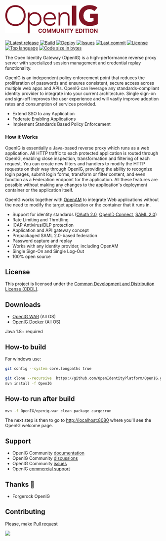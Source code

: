 ## <img alt="OpenIG Logo" src="https://github.com/OpenIdentityPlatform/OpenIG/raw/master/logo.png" width="300"/>
[![Latest release](https://img.shields.io/github/release/OpenIdentityPlatform/OpenIG.svg)](https://github.com/OpenIdentityPlatform/OpenIG/releases)
[![Build](https://github.com/OpenIdentityPlatform/OpenIG/actions/workflows/build.yml/badge.svg)](https://github.com/OpenIdentityPlatform/OpenIG/actions/workflows/build.yml)
[![Deploy](https://github.com/OpenIdentityPlatform/OpenIG/actions/workflows/deploy.yml/badge.svg)](https://github.com/OpenIdentityPlatform/OpenIG/actions/workflows/deploy.yml)
[![Issues](https://img.shields.io/github/issues/OpenIdentityPlatform/OpenIG.svg)](https://github.com/OpenIdentityPlatform/OpenIG/issues)
[![Last commit](https://img.shields.io/github/last-commit/OpenIdentityPlatform/OpenIG.svg)](https://github.com/OpenIdentityPlatform/OpenIG/commits/master)
[![License](https://img.shields.io/badge/license-CDDL-blue.svg)](https://github.com/OpenIdentityPlatform/OpenIG/blob/master/LICENSE.md)
[![Top language](https://img.shields.io/github/languages/top/OpenIdentityPlatform/OpenIG.svg)](https://github.com/OpenIdentityPlatform/OpenIG)
[![Code size in bytes](https://img.shields.io/github/languages/code-size/OpenIdentityPlatform/OpenIG.svg)](https://github.com/OpenIdentityPlatform/OpenIG)

The Open Identity Gateway (OpenIG) is a high-performance reverse proxy server with specialized session management and credential replay functionality.

OpenIG is an independent policy enforcement point that reduces the proliferation of passwords and ensures consistent, secure access across multiple web apps and APIs. OpenIG can leverage any standards-compliant identity provider to integrate into your current architecture. Single sign-on and sign-off improves the user experience and will vastly improve adoption rates and consumption of services provided.
* Extend SSO to any Application
* Federate Enabling Applications
* Implement Standards Based Policy Enforcement

### How it Works
OpenIG is essentially a Java-based reverse proxy which runs as a web application. All HTTP traffic to each protected application is routed through OpenIG, enabling close inspection, transformation and filtering of each request. You can create new filters and handlers to modify the HTTP requests on their way through OpenIG, providing the ability to recognize login pages, submit login forms, transform or filter content, and even function as a Federation endpoint for the application. All these features are possible without making any changes to the application's deployment container or the application itself.

OpenIG works together with [OpenAM](https://github.com/OpenIdentityPlatform/OpenAM/blob/master/README.md) to integrate Web applications without the need to
modify the target application or the container that it runs in.

* Support for identity standards ([OAuth 2.0](https://tools.ietf.org/html/rfc6749), [OpenID Connect](http://openid.net/specs/openid-connect-core-1_0.html), [SAML 2.0](http://saml.xml.org/saml-specifications))
* Rate Limiting and Throttling
* ICAP Antivirus/DLP protection
* Application and API gateway concept
* Prepackaged SAML 2.0-based federation
* Password capture and replay
* Works with any identity provider, including OpenAM
* Single Sign-On and Single Log-Out
* 100% open source

## License
This project is licensed under the [Common Development and Distribution License (CDDL)](https://github.com/OpenIdentityPlatform/OpenIG/blob/master/LICENSE.md). 

## Downloads 
* [OpenIG WAR](https://github.com/OpenIdentityPlatform/OpenIG/releases) (All OS)
* [OpenIG Docker](https://hub.docker.com/r/openidentityplatform/openig/) (All OS)

Java 1.8+ required

## How-to build
For windows use:
```bash
git config --system core.longpaths true
```

```bash
git clone --recursive  https://github.com/OpenIdentityPlatform/OpenIG.git
mvn install -f OpenIG
```

## How-to run after build
```bash
mvn -f OpenIG/openig-war clean package cargo:run
```
The next step is then to go to [http://localhost:8080](http://localhost:8080) where you'll see the OpenIG welcome page.

## Support
* OpenIG Community [documentation](https://github.com/OpenIdentityPlatform/OpenIG/wiki)
* OpenIG Community [discussions](https://github.com/OpenIdentityPlatform/OpenIG/discussions)
* OpenIG Community [issues](https://github.com/OpenIdentityPlatform/OpenIG/issues)
* OpenIG [commercial support](https://github.com/OpenIdentityPlatform/.github/wiki/Approved-Vendor-List)

## Thanks 🥰
* Forgerock OpenIG

## Contributing
Please, make [Pull request](https://github.com/OpenIdentityPlatform/OpenIG/pulls)

<a href="https://github.com/OpenIdentityPlatform/OpenIG/graphs/contributors">
  <img src="https://contributors-img.web.app/image?repo=OpenIdentityPlatform/OpenIG" />
</a>
